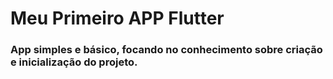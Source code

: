 # Meu Primeiro APP Flutter

### App simples e básico, focando no conhecimento sobre criação e inicialização do projeto.
